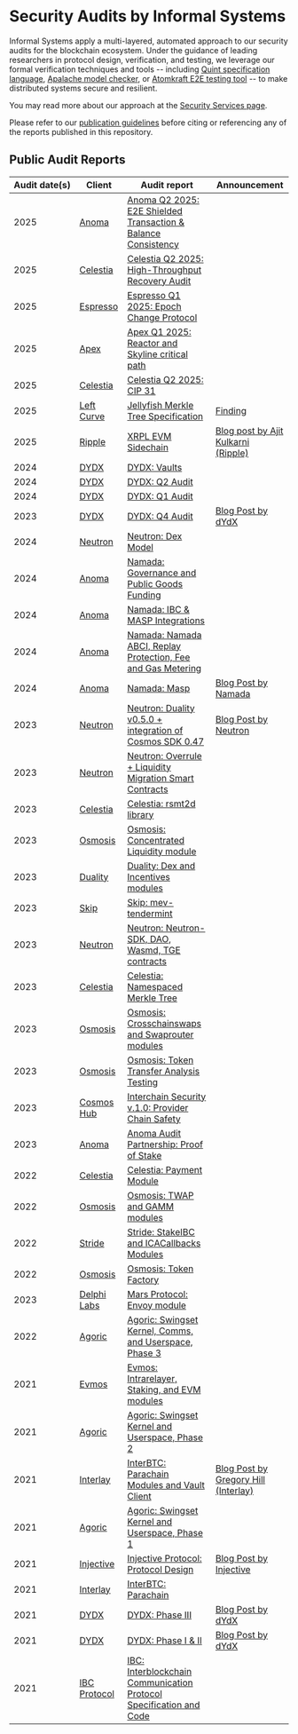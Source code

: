 # Security Audits by Informal Systems

Informal Systems apply a multi-layered, automated approach to our security
audits for the blockchain ecosystem. Under the guidance of leading researchers
in protocol design, verification, and testing, we leverage
our formal verification techniques and tools -- including [Quint specification language](https://github.com/informalsystems/quint), [Apalache model checker](https://apalache.informal.systems/), or [Atomkraft E2E testing tool](https://github.com/informalsystems/atomkraft) -- to make distributed
systems secure and resilient.

You may read more about our approach at the
[Security Services page](https://informal.systems/services/security-audits).

Please refer to our [publication guidelines](./PUBLICATION.md) before citing or referencing any of
the reports published in this repository.

## Public Audit Reports

| Audit&nbsp;date(s) | Client | Audit report | Announcement |
| ----  | ----  | --- | --- |
| 2025 | [Anoma](https://anoma.net) | [Anoma Q2 2025: E2E Shielded Transaction & Balance Consistency](./Anoma/Anoma%20Q2%202025%20_%20E2E%20Shielded%20Transaction%20%2B%20Balance%20Consistency%20Audit%20Report_Final.pdf) | |
| 2025 | [Celestia](https://celestia.org) | [Celestia Q2 2025: High-Throughput Recovery Audit](./Celestia/Celestia%20Q2%202025%20_%20High-Throughput%20Recovery%20Audit%20Report_Final%20v2.pdf) | |
| 2025 | [Espresso](https://www.espressosys.com/) | [Espresso Q1 2025: Epoch Change Protocol](./Espresso/Espresso%20Q1%202025%20_%20Epoch%20Change%20Protocol%20Audit%20Report_Final.pdf) | |
| 2025 | [Apex](https://apexfusion.org/) | [Apex Q1 2025: Reactor and Skyline critical path](./Apex/Apex%20Q1%202025%20_%20Reactor%20%26%20Skyline%20Critical%20Path%20Audit%20Report_Final.pdf) | |
| 2025 | [Celestia](https://celestia.org) | [Celestia Q2 2025: CIP 31](./Celestia/Celestia%20Q2%202025_%20CIP-31%20Audit%20Report_Final.pdf) | |
| 2025 | [Left Curve](https://left-curve.github.io/) | [Jellyfish Merkle Tree Specification](https://github.com/left-curve/left-curve/tree/main/grug/jellyfish-merkle/spec) | [Finding](https://github.com/left-curve/left-curve/pull/291) |
| 2025 | [Ripple](https://ripple.com) | [XRPL EVM Sidechain](https://github.com/informalsystems/audits/blob/main/Ripple/2025-03-25%20XRPL%20EVM%20Sidechain.pdf) | [Blog post by Ajit Kulkarni (Ripple)](https://dev.to/ripplexdev/strengthening-xrpl-evm-sidechain-key-takeaways-from-informal-systems-security-audit-4dme) |
| 2024 | [DYDX](https://dydx.exchange) | [DYDX: Vaults](https://github.com/dydxprotocol/v4-chain/blob/main/audits/Informal-Systems-Audit-Report-2024-Q2%2B.pdf) | |
| 2024 | [DYDX](https://dydx.exchange) | [DYDX: Q2 Audit](https://github.com/dydxprotocol/v4-chain/blob/main/audits/Informal-Systems-Audit-Report-2024-Q2.pdf) | |
| 2024 | [DYDX](https://dydx.exchange) | [DYDX: Q1 Audit](https://github.com/dydxprotocol/v4-chain/blob/main/audits/Informal-Systems-Audit-Report-2024-Q1.pdf) | |
| 2023 | [DYDX](https://dydx.exchange) | [DYDX: Q4 Audit](https://github.com/dydxprotocol/v4-chain/blob/main/audits/Informal-Systems-Audit-Report-2023-Q4.pdf) | [Blog Post by dYdX](https://www.dydx.xyz/blog/dydx-chain-audit) |
| 2024 | [Neutron](https://neutron.org) | [Neutron: Dex Model](./Neutron/2024-12-11%20Neutron%20Dex%20Model.pdf) | |
| 2024 | [Anoma](https://anoma.net) | [Namada: Governance and Public Goods Funding](./Anoma/2024-12-11%20Namada%20Governance%20&%20PGF.pdf) | |
| 2024 | [Anoma](https://anoma.net) | [Namada: IBC & MASP Integrations](./Anoma/2024-08-16%20IBC%20and%20MASP%20integrations%20Final%20Report.pdf) | |
| 2024 | [Anoma](https://anoma.net) | [Namada: Namada ABCI, Replay Protection, Fee and Gas Metering](./Anoma/2024-04-30%20Namada%20ABCI,%20Replay%20Protection,%20Fee%20And%20Gas%20Metering%20Final%20Report.pdf) | |
| 2024 | [Anoma](https://anoma.net) | [Namada: Masp](./Anoma/2024-02-26%20Namada%20MASP%20Final%20Report.pdf)| [Blog Post by Namada](https://namada.net/blog/namada-mainnet-is-live) |
| 2023 | [Neutron](https://neutron.org) | [Neutron: Duality v0.5.0 + integration of Cosmos SDK 0.47](./Neutron/2023-11-11%20Audit%20Report%20-%20Neutron%20-%20Duality%20v0.5.0%20+%20integration%20of%20Cosmos%20SDK%200.47.pdf) | [Blog Post by Neutron](https://blog.neutron.org/introducing-duality-the-next-evolution-in-defi-trading-e807b63e17c1) |
| 2023 | [Neutron](https://neutron.org) | [Neutron: Overrule + Liquidity Migration Smart Contracts](./Neutron/2023-11-05%20Audit%20Report%20-%20Neutron%20Smart%20Contracts%20-%20Overrule%20+%20Liquidity%20Migration.pdf) | |
| 2023 | [Celestia](https://celestia.org) | [Celestia: rsmt2d library](./Celestia/2023-09-13%20Audit%20Report%20Celestia%20rsmt2d%20library.pdf) | |
| 2023 | [Osmosis](https://osmosis.zone) | [Osmosis: Concentrated Liquidity module](./Osmosis/2023-06-23%20Audit%20Report%20-%20Osmosis%20Q2.pdf) | |
| 2023 | [Duality](https://duality.xyz) | [Duality: Dex and Incentives modules](./Duality/2023-05-16%20Audit%20Report%20-%20Duality%20Dex%20and%20Incentives%20modules.pdf) | |
| 2023 | [Skip](https://skip.money) | [Skip: mev-tendermint](./Skip/2023-04-11%20Audit%20Report%20-%20Skip%20Mev%20Tendermint.pdf) | |
| 2023 | [Neutron](https://neutron.org) | [Neutron: Neutron-SDK, DAO, Wasmd, TGE contracts](./Neutron/2023-04-06%20Audit%20Report%20-%20Neutron%20SDK%20DAO%20Wasmd%20TGE%20.pdf) | |
| 2023 | [Celestia](https://celestia.org) | [Celestia: Namespaced Merkle Tree](./Celestia/2023-03-27%20Audit%20-%20Celestia%20NMT.md) | |
| 2023 | [Osmosis](https://osmosis.zone) | [Osmosis: Crosschainswaps and Swaprouter modules](./Osmosis/2023-03-27%20Audit%20-%20Osmosis%20Crosschainswaps%20Swaprouter.md) | |
| 2023 | [Osmosis](https://osmosis.zone) | [Osmosis: Token Transfer Analysis Testing](./Osmosis/2023-03-27%20Audit%20-%20Osmosis%20Token%20Transfer%20Analysis%20Testing.md) | |
| 2023 | [Cosmos Hub](https://hub.cosmos.network/main/hub-overview/overview.html) | [Interchain Security v.1.0: Provider Chain Safety](./Cosmos%20Hub/2023-02-10%20Audit%20Report%20-%20ICS%20replicated%20security.pdf) | |
| 2023 | [Anoma](https://anoma.net) | [Anoma Audit Partnership: Proof of Stake](./Anoma/2022-2023%20Audit%20Partnership%20-%20Anoma%20Proof%20of%20Stake.md) | |
| 2022 | [Celestia](https://celestia.org) | [Celestia: Payment Module](./Celestia/2022-12-25%20Audit%20-%20Celestia%20Payment%20Module.md) | |
| 2022 | [Osmosis](https://osmosis.zone) | [Osmosis: TWAP and GAMM modules](./Osmosis/2022-12-20%20Audit%20-%20Osmosis%20TWAP%20GAMM.md) | |
| 2022 | [Stride](https://www.stride.zone) | [Stride: StakeIBC and ICACallbacks Modules](./Stride/2022-11-30%20Audit%20Report%20-%20Stride%20StakeIBC%20ICACallbacks.pdf) | |
| 2022 | [Osmosis](https://osmosis.zone) | [Osmosis: Token Factory](./Osmosis/2022-09-30%20Audit%20-%20Osmosis%20Token%20Factory.md) | |
| 2023 | [Delphi Labs](https://delphilabs.io) | [Mars Protocol: Envoy module](./Mars%20Protocol/2023-02-03%20Audit%20report%20-%20Mars%20Protocol%20Envoy%20module.pdf) | |
| 2022 | [Agoric](https://agoric.com) | [Agoric: Swingset Kernel, Comms, and Userspace, Phase 3](./Agoric/informal-agoric-report-phase3.pdf) | |
| 2021 | [Evmos](https://evmos.org) | [Evmos: Intrarelayer, Staking, and EVM modules](./Evmos/informal-evmos-report-2021q4.pdf) | |
| 2021 | [Agoric](https://agoric.com) | [Agoric: Swingset Kernel and Userspace, Phase 2](./Agoric/informal-agoric-report-phase2.pdf) | |
| 2021 | [Interlay](https://www.interlay.io) | [InterBTC: Parachain Modules and Vault Client](./Interlay/informal-report-interlay-audit-2021Q3.pdf) | [Blog Post by Gregory Hill (Interlay)](https://medium.com/@greg.interlay/informal-systems-interbtc-audit-57c55026e1d2) |
| 2021 | [Agoric](https://agoric.com) | [Agoric: Swingset Kernel and Userspace, Phase 1](./Agoric/informal-agoric-report-phase1.pdf) | |
| 2021 | [Injective](https://injective.com) | [Injective Protocol: Protocol Design](./Injective/informal-report-injective-audit-202106.pdf) | [Blog Post by Injective](https://blog.injective.com/injective-passes-the-informal-systems-audit-with-flying-colors/) |
| 2021 | [Interlay](https://www.interlay.io) | [InterBTC: Parachain](./Interlay/informal-report-interlay-audit-2021Q2.pdf) | |
| 2021 | [DYDX](https://dydx.exchange) | [DYDX: Phase III](https://github.com/dydxprotocol/v4-chain/blob/main/audits/Informal-Systems-Audit-Report-Phase-III.pdf) | [Blog Post by dYdX](https://www.dydx.xyz/blog/dydx-chain-audit) |
| 2021 | [DYDX](https://dydx.exchange) | [DYDX: Phase I & II](https://github.com/dydxprotocol/v4-chain/blob/main/audits/Informal-Systems-Audit-Report-Phase-I-II.pdf) | [Blog Post by dYdX](https://www.dydx.xyz/blog/dydx-chain-audit) |
| 2021 | [IBC Protocol](https://ibcprotocol.org) | [IBC: Interblockchain Communication Protocol Specification and Code](./IBC-GO/report.pdf) | |
